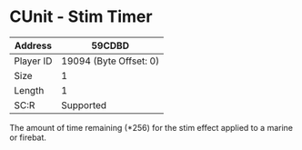 #  CUnit - Stim Timer
Address   | 59CDBD
----------|-------------
Player ID | 19094 (Byte Offset: 0)
Size 	  | 1
Length 	  | 1
SC:R      | Supported

The amount of time remaining (*256) for the stim effect applied to a marine or firebat.
